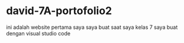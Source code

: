 # david-7A-portofolio2
ini adalah website pertama saya saya buat saat saya kelas 7 saya buat dengan visual studio code
